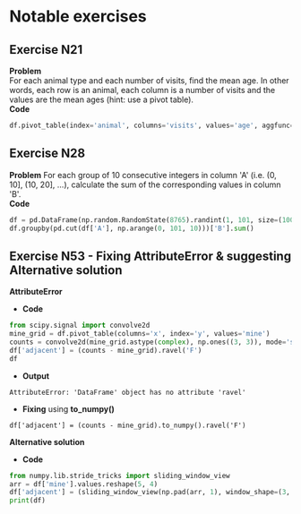 # Notable exercises
## Exercise N21 
**Problem**  
For each animal type and each number of visits, find the mean age. In other words, each row is an animal, each column is a number of visits and the values are the mean ages (hint: use a pivot table).  
**Code**
```python
df.pivot_table(index='animal', columns='visits', values='age', aggfunc='mean')
```
## Exercise N28
**Problem** 
For each group of 10 consecutive integers in column 'A' (i.e. (0, 10], (10, 20], ...), calculate the sum of the corresponding values in column 'B'.  
**Code**
```python
df = pd.DataFrame(np.random.RandomState(8765).randint(1, 101, size=(100, 2)), columns = ["A", "B"])
df.groupby(pd.cut(df['A'], np.arange(0, 101, 10)))['B'].sum()
```
## Exercise N53 - Fixing AttributeError & suggesting Alternative solution
**AttributeError**
- **Code**
```python
from scipy.signal import convolve2d
mine_grid = df.pivot_table(columns='x', index='y', values='mine')
counts = convolve2d(mine_grid.astype(complex), np.ones((3, 3)), mode='same').real.astype(int)
df['adjacent'] = (counts - mine_grid).ravel('F')
df
```
- **Output**
```
AttributeError: 'DataFrame' object has no attribute 'ravel'
```
- **Fixing** using **to_numpy()** 
```
df['adjacent'] = (counts - mine_grid).to_numpy().ravel('F')
```

**Alternative solution**
- **Code**
```python
from numpy.lib.stride_tricks import sliding_window_view
arr = df['mine'].values.reshape(5, 4)
df['adjacent'] = (sliding_window_view(np.pad(arr, 1), window_shape=(3, 3)).sum(axis=(-2, -1))-arr).ravel()
print(df)
```
